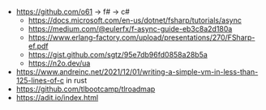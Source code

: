 

* https://github.com/o61 -> f# -> c#
  * https://docs.microsoft.com/en-us/dotnet/fsharp/tutorials/async
  * https://medium.com/@eulerfx/f-async-guide-eb3c8a2d180a
  * https://www.erlang-factory.com/upload/presentations/270/FSharp-ef.pdf
  * https://gist.github.com/sgtz/95e7db96fd0858a28b5a
  * https://n2o.dev/ua
* https://www.andreinc.net/2021/12/01/writing-a-simple-vm-in-less-than-125-lines-of-c in rust
* https://github.com/tlbootcamp/tlroadmap
* https://adit.io/index.html
